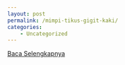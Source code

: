 ```yaml
---
layout: post
permalink: /mimpi-tikus-gigit-kaki/
categories:
    - Uncategorized
---
```


[Baca Selengkapnya](/01)
